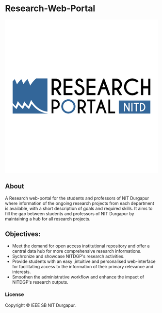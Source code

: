 # Research-Web-Portal

<p align="center">
  <img  src=/assets/research_portal.png>
</p>

## About
A Research web-portal for the students and professors of NIT Durgapur where information of the ongoing research projects from each department is available, with a short description of goals and required skills. It aims to fill the gap between students and professors of NIT Durgapur by maintaining a hub for all research projects.

## Objectives:

- Meet the demand for open access institutional repository and offer a central data hub for more comprehensive research informations.
- Sychronize and showcase NITDGP's research activities.
- Provide students with an easy ,intuitive and personalised web-interface for facilitating access to the information of their primary relevance and interests.
- Smoothen the administrative workflow and enhance the impact of NITDGP's research outputs.

### License

Copyright © IEEE SB NIT Durgapur.
